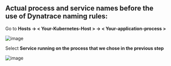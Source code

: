 ## Actual process and service names before the use of Dynatrace naming rules:

Go to **Hosts -> < Your-Kubernetes-Host > -> < Your-application-process >**

![image](./images/K8s-actual-process-names.png)

Select **Service running on the process that we chose in the previous step**

![image](./images/K8s-actual-service-names.png)


